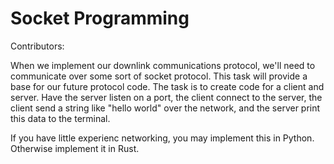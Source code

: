 # Socket Programming

Contributors:

When we implement our downlink communications protocol, we'll need to communicate over some sort of socket protocol. This task will provide a base for our future protocol code. The task is to create code for a client and server. Have the server listen on a port, the client connect to the server, the client send a string like "hello world" over the network, and the server print this data to the terminal.

If you have little experienc networking, you may implement this in Python. Otherwise implement it in Rust.
